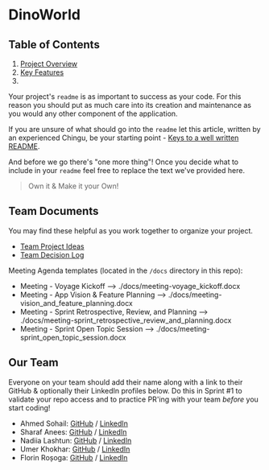# DinoWorld 

## Table of Contents

1. [Project Overview](#project-overview)
2. [Key Features](#key-features)
3.  



Your project's `readme` is as important to success as your code. For 
this reason you should put as much care into its creation and maintenance
as you would any other component of the application.

If you are unsure of what should go into the `readme` let this article,
written by an experienced Chingu, be your starting point - 
[Keys to a well written README](https://tinyurl.com/yk3wubft).

And before we go there's "one more thing"! Once you decide what to include
in your `readme` feel free to replace the text we've provided here.

> Own it & Make it your Own!

## Team Documents

You may find these helpful as you work together to organize your project.

- [Team Project Ideas](./docs/team_project_ideas.md)
- [Team Decision Log](./docs/team_decision_log.md)

Meeting Agenda templates (located in the `/docs` directory in this repo):

- Meeting - Voyage Kickoff --> ./docs/meeting-voyage_kickoff.docx
- Meeting - App Vision & Feature Planning --> ./docs/meeting-vision_and_feature_planning.docx
- Meeting - Sprint Retrospective, Review, and Planning --> ./docs/meeting-sprint_retrospective_review_and_planning.docx
- Meeting - Sprint Open Topic Session --> ./docs/meeting-sprint_open_topic_session.docx

## Our Team

Everyone on your team should add their name along with a link to their GitHub
& optionally their LinkedIn profiles below. Do this in Sprint #1 to validate
your repo access and to practice PR'ing with your team *before* you start
coding!

- Ahmed Sohail: [GitHub](https://github.com/Ahmed-Sohail2000) / [LinkedIn](https://www.linkedin.com/in/ahmed-sohail/)
- Sharaf Anees: [GitHub](https://github.com/sharafcs50) / [LinkedIn](https://www.linkedin.com/in/sharafrica/)
- Nadiia Lashtun: [GitHub](https://github.com/Nadiia-Lashtun) / [LinkedIn](https://www.linkedin.com/in/lashtun/)
- Umer Khokhar: [GitHub](https://github.com/Umer-Khokhar) / [LinkedIn](https://www.linkedin.com/in/umer-khokhar-642301284/)
- Florin Roșoga: [GitHub](https://github.com/florinrosoga/) / [LinkedIn](https://www.linkedin.com/in/florinrosoga/)
